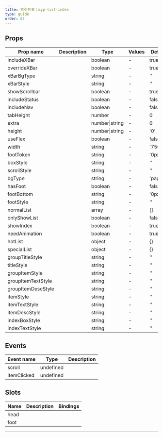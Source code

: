 ```yaml
---
title: 索引列表：myp-list-index
type: guide
order: 67
---
```


## Props

| Prop name          | Description | Type           | Values | Default  |
| ------------------ | ----------- | -------------- | ------ | -------- |
| includeXBar        |             | boolean        | -      | true     |
| overrideXBar       |             | boolean        | -      | true     |
| xBarBgType         |             | string         | -      | ''       |
| xBarStyle          |             | string         | -      | ''       |
| showScrollbar      |             | boolean        | -      | true     |
| includeStatus      |             | boolean        | -      | false    |
| includeNav         |             | boolean        | -      | false    |
| tabHeight          |             | number         | -      | 0        |
| extra              |             | number\|string | -      | 0        |
| height             |             | number\|string | -      | '0'      |
| useFlex            |             | boolean        | -      | false    |
| width              |             | string         | -      | '750rpx' |
| footToken          |             | string         | -      | '0px'    |
| boxStyle           |             | string         | -      | ''       |
| scrollStyle        |             | string         | -      | ''       |
| bgType             |             | string         | -      | 'page'   |
| hasFoot            |             | boolean        | -      | false    |
| footBottom         |             | string         | -      | '0px'    |
| footStyle          |             | string         | -      | ''       |
| normalList         |             | array          | -      | []       |
| onlyShowList       |             | boolean        | -      | false    |
| showIndex          |             | boolean        | -      | true     |
| needAnimation      |             | boolean        | -      | true     |
| hotList            |             | object         | -      | {}       |
| specialList        |             | object         | -      | {}       |
| groupTitleStyle    |             | string         | -      | ''       |
| titleStyle         |             | string         | -      | ''       |
| groupItemStyle     |             | string         | -      | ''       |
| groupItemTextStyle |             | string         | -      | ''       |
| groupItemDescStyle |             | string         | -      | ''       |
| itemStyle          |             | string         | -      | ''       |
| itemTextStyle      |             | string         | -      | ''       |
| itemDescStyle      |             | string         | -      | ''       |
| indexBoxStyle      |             | string         | -      | ''       |
| indexTextStyle     |             | string         | -      | ''       |

## Events

| Event name  | Type      | Description |
| ----------- | --------- | ----------- |
| scroll      | undefined |
| itemClicked | undefined |

## Slots

| Name | Description | Bindings |
| ---- | ----------- | -------- |
| head |             |          |
| foot |             |          |

---

